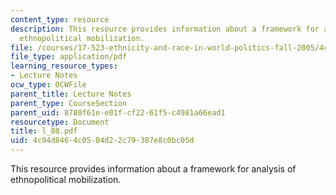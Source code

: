```yaml
---
content_type: resource
description: This resource provides information about a framework for analysis of
  ethnopolitical mobilization.
file: /courses/17-523-ethnicity-and-race-in-world-politics-fall-2005/4c94d8464c0504d22c79387e8c0bc05d_l_08.pdf
file_type: application/pdf
learning_resource_types:
- Lecture Notes
ocw_type: OCWFile
parent_title: Lecture Notes
parent_type: CourseSection
parent_uid: 8780f61e-e01f-cf22-61f5-c4981a66ead1
resourcetype: Document
title: l_08.pdf
uid: 4c94d846-4c05-04d2-2c79-387e8c0bc05d
---
```

This resource provides information about a framework for analysis of ethnopolitical mobilization.


